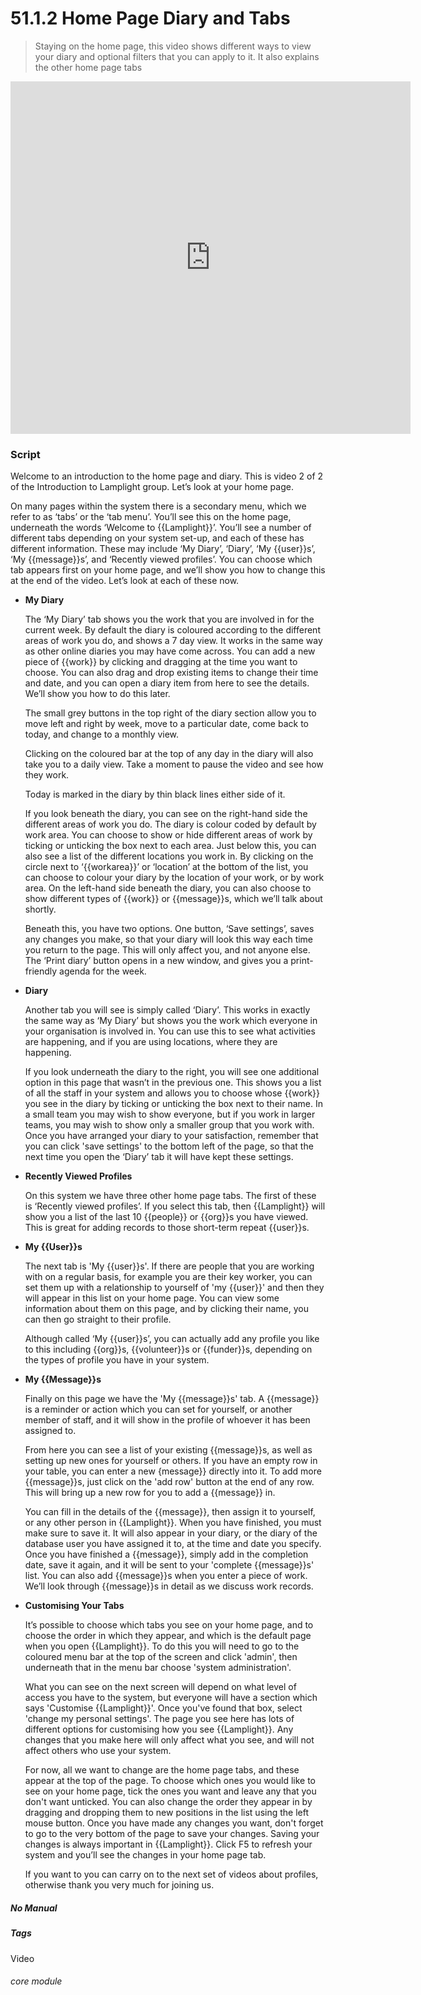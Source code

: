 # 51.1.2 Home Page Diary and Tabs

> Staying on the home page, this video shows different ways to view your diary and optional filters that you can apply to it. It also explains the other home page tabs

<iframe width="640" height="564" src="https://player.vimeo.com/video/281952413" frameborder="0" allowFullScreen mozallowfullscreen webkitAllowFullScreen></iframe>

### Script

Welcome to an introduction to the home page and diary. This is video 2 of 2 of the Introduction to Lamplight group.
Let’s look at your home page.

On many pages within the system there is a secondary menu, which we refer to as ‘tabs’ or the ‘tab menu’. You’ll see this on the home page, underneath the words ‘Welcome to {{Lamplight}}’. You’ll see a number of different tabs depending on your system set-up, and each of these has different information. These may include ‘My Diary’, ‘Diary’, ‘My {{user}}s’, ‘My {{message}}s’, and ‘Recently viewed profiles’. You can choose which tab appears first on your home page, and we’ll show you how to change this at the end of the video.
Let’s look at each of these now.

- **My Diary**

   The ‘My Diary’ tab shows you the work that you are involved in for the current week. By default the diary is coloured according to the different areas of work you do, and shows a 7 day view. It works in the same way as other online diaries you may have come across. You can add a new piece of {{work}} by clicking and dragging at the time you want to choose. You can also drag and drop existing items to change their time and date, and you can open a diary item from here to see the details. We’ll show you how to do this later.

   The small grey buttons in the top right of the diary section allow you to move left and right by week, move to a particular date, come back to today, and change to a monthly view.

   Clicking on the coloured bar at the top of any day in the diary will also take you to a daily view. Take a moment to pause the video and see how they work.  

   Today is marked in the diary by thin black lines either side of it.

   If you look beneath the diary, you can see on the right-hand side the different areas of work you do. The diary is colour coded by default by work area. You can choose to show or hide different areas of work by ticking or unticking the box next to each area. Just below this, you can also see a list of the different locations you work in. By clicking on the circle next to ‘{{workarea}}’ or ‘location’ at the bottom of the list, you can choose to colour your diary by the location of your work, or by work area.
On the left-hand side beneath the diary, you can also choose to show different types of {{work}} or {{message}}s, which we’ll talk about shortly.  

   Beneath this, you have two options. One button, ‘Save settings’, saves any changes you make, so that your diary will look this way each time you return to the page. This will only affect you, and not anyone else. The ‘Print diary’ button opens in a new window, and gives you a print-friendly agenda for the week.

- **Diary**

   Another tab you will see is simply called ‘Diary’. This works in exactly the same way as ‘My Diary’ but shows you the work which everyone in your organisation is involved in. You can use this to see what activities are happening, and if you are using locations, where they are happening.

   If you look underneath the diary to the right, you will see one additional option in this page that wasn’t in the previous one. This shows you a list of all the staff in your system and allows you to choose whose {{work}} you see in the diary by ticking or unticking the box next to their name. In a small team you may wish to show everyone, but if you work in larger teams, you may wish to show only a smaller group that you work with. Once you have arranged your diary to your satisfaction, remember that you can click 'save settings' to the bottom left of the page, so that the next time you open the ‘Diary’ tab it will have kept these settings.

- **Recently Viewed Profiles**

   On this system we have three other home page tabs. The first of these is ‘Recently viewed profiles’. If you select this tab, then {{Lamplight}} will show you a list of the last 10 {{people}} or {{org}}s you have viewed. This is great for adding records to those short-term repeat {{user}}s.

- **My {{User}}s**

   The next tab is 'My {{user}}s'. If there are people that you are working with on a regular basis, for example you are their key worker, you can set them up with a relationship to yourself of 'my {{user}}' and then they will appear in this list on your home page. You can view some information about them on this page, and by clicking their name, you can then go straight to their profile.

   Although called ‘My {{user}}s’, you can actually add any profile you like to this including {{org}}s, {{volunteer}}s or {{funder}}s, depending on the types of profile you have in your system.

- **My {{Message}}s**

   Finally on this page we have the 'My {{message}}s' tab. A {{message}} is a reminder or action which you can set for yourself, or another member of staff, and it will show in the profile of whoever it has been assigned to.

   From here you can see a list of your existing {{message}}s, as well as setting up new ones for yourself or others. If you have an empty row in your table, you can enter a new {message}} directly into it. To add more {{message}}s, just click on the 'add row' button at the end of any row. This will bring up a new row for you to add a {{message}} in.

   You can fill in the details of the {{message}}, then assign it to yourself, or any other person in {{Lamplight}}. When you have finished, you must make sure to save it. It will also appear in your diary, or the diary of the database user you have assigned it to, at the time and date you specify. Once you have finished a {{message}}, simply add in the completion date, save it again, and it will be sent to your 'complete {{message}}s' list. You can also add {{message}}s when you enter a piece of work. We’ll look through {{message}}s in detail as we discuss work records.

- **Customising Your Tabs**

   It’s possible to choose which tabs you see on your home page, and to choose the order in which they appear, and which is the default page when you open {{Lamplight}}. To do this you will need to go to the coloured menu bar at the top of the screen and click 'admin', then underneath that in the menu bar choose 'system administration'. 

   What you can see on the next screen will depend on what level of access you have to the system, but everyone will have a section which says 'Customise {{Lamplight}}'. Once you've found that box, select 'change my personal settings'. The page you see here has lots of different options for customising how you see {{Lamplight}}. Any changes that you make here will only affect what you see, and will not affect others who use your system.  

   For now, all we want to change are the home page tabs, and these appear at the top of the page. To choose which ones you would like to see on your home page, tick the ones you want and leave any that you don't want unticked. You can also change the order they appear in by dragging and dropping them to new positions in the list using the left mouse button. Once you have made any changes you want, don't forget to go to the very bottom of the page to save your changes. Saving your changes is always important in {{Lamplight}}. Click F5 to refresh your system and you’ll see the changes in your home page tab.


   If you want to you can carry on to the next set of videos about profiles, otherwise thank you very much for joining us.


##### No Manual

##### Tags
Video

###### core module

